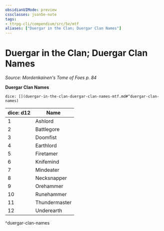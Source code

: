 ```yaml
---
obsidianUIMode: preview
cssclasses: json5e-note
tags:
- ttrpg-cli/compendium/src/5e/mtf
aliases: ["Duergar in the Clan; Duergar Clan Names"]
---
```

# Duergar in the Clan; Duergar Clan Names
*Source: Mordenkainen's Tome of Foes p. 84* 

**Duergar Clan Names**

`dice: [](duergar-in-the-clan-duergar-clan-names-mtf.md#^duergar-clan-names)`

| dice: d12 | Name |
|-----------|------|
| 1 | Ashlord |
| 2 | Battlegore |
| 3 | Doomfist |
| 4 | Earthlord |
| 5 | Firetamer |
| 6 | Knifemind |
| 7 | Mindeater |
| 8 | Necksnapper |
| 9 | Orehammer |
| 10 | Runehammer |
| 11 | Thundermaster |
| 12 | Underearth |
^duergar-clan-names